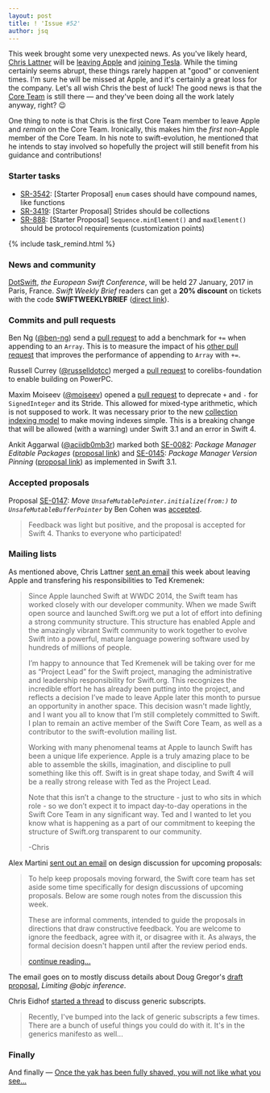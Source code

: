 ```yaml
---
layout: post
title: ! 'Issue #52'
author: jsq
---
```


This week brought some very unexpected news. As you've likely heard, [Chris Lattner](http://nondot.org/sabre/) will be [leaving Apple](https://lists.swift.org/pipermail/swift-evolution/Week-of-Mon-20170109/030063.html) and [joining Tesla](https://www.tesla.com/blog/welcome-chris-lattner). While the timing certainly seems abrupt, these things rarely happen at "good" or convenient times. I'm sure he will be missed at Apple, and it's certainly a great loss for the company. Let's all wish Chris the best of luck! The good news is that the [Core Team](https://swift.org/community/#community-structure) is still there &mdash; and they've been doing all the work lately anyway, right? 😉

One thing to note is that Chris is the first Core Team member to leave Apple and *remain* on the Core Team. Ironically, this makes him the *first* non-Apple member of the Core Team. In his note to swift-evolution, he mentioned that he intends to stay involved so hopefully the project will still benefit from his guidance and contributions!

<!--excerpt-->

### Starter tasks

- [SR-3542](https://bugs.swift.org/browse/SR-3542): [Starter Proposal] `enum` cases should have compound names, like functions
- [SR-3419](https://bugs.swift.org/browse/SR-3419): [Starter Proposal] Strides should be collections
- [SR-888](https://bugs.swift.org/browse/SR-888): [Starter Proposal] `Sequence.minElement()` and `maxElement()` should be protocol requirements (customization points)

{% include task_remind.html %}

### News and community

[DotSwift](https://www.dotswift.io), *the European Swift Conference*, will be held 27 January, 2017 in Paris, France. *Swift Weekly Brief* readers can get a **20% discount** on tickets with the code **SWIFTWEEKLYBRIEF** ([direct link](https://dotswift2017.eventbrite.com/?discount=SWIFTWEEKLYBRIEF)).

### Commits and pull requests

Ben Ng ([@ben-ng](https://github.com/ben-ng)) send a [pull request](https://github.com/apple/swift/pull/6653) to add a benchmark for `+=` when appending to an `Array`. This is to measure the impact of his [other pull request](https://github.com/apple/swift/pull/6652) that improves the performance of appending to `Array` with `+=`.

Russell Currey ([@russelldotcc](https://twitter.com/russelldotcc)) merged a [pull request](https://github.com/apple/swift-corelibs-foundation/pull/767) to corelibs-foundation to enable building on PowerPC.

Maxim Moiseev ([@moiseev](https://twitter.com/moiseev)) opened a [pull request](https://github.com/apple/swift/pull/6603) to deprecate `+` and `-` for `SignedInteger` and its Stride. This allowed for mixed-type arithmetic, which is not supposed to work. It was necessary prior to the new [collection indexing model](https://github.com/apple/swift-evolution/blob/master/proposals/0065-collections-move-indices.md) to make moving indexes simple. This is a breaking change that will be allowed (with a warning) under Swift 3.1 and an error in Swift 4.

Ankit Aggarwal ([@aciidb0mb3r](https://twitter.com/aciidb0mb3r)) marked both [SE-0082](https://github.com/apple/swift-evolution/commit/abb4d442d1e174de405c4880f4b38c46baeeaecf): *Package Manager Editable Packages* ([proposal link](https://github.com/apple/swift-evolution/blob/master/proposals/0082-swiftpm-package-edit.md)) and [SE-0145](https://github.com/apple/swift-evolution/commit/70ef7fbe267ede911d59295e298e97deaf5e7317): *Package Manager Version Pinning* ([proposal link](https://github.com/apple/swift-evolution/blob/master/proposals/0145-package-manager-version-pinning.md)) as implemented in Swift 3.1.

### Accepted proposals

Proposal [SE-0147](https://github.com/apple/swift-evolution/blob/master/proposals/0147-move-unsafe-initialize-from.md): *Move `UnsafeMutablePointer.initialize(from:)` to `UnsafeMutableBufferPointer`* by Ben Cohen was [accepted](https://lists.swift.org/pipermail/swift-evolution-announce/2017-January/000305.html).

> Feedback was light but positive, and the proposal is accepted for Swift 4. Thanks to everyone who participated!

### Mailing lists

As mentioned above, Chris Lattner [sent an email](https://lists.swift.org/pipermail/swift-evolution/Week-of-Mon-20170109/030063.html) this week about leaving Apple and transfering his responsibilities to Ted Kremenek:

> Since Apple launched Swift at WWDC 2014, the Swift team has worked closely with our developer community.  When we made Swift open source and launched Swift.org we put a lot of effort into defining a strong community structure.  This structure has enabled Apple and the amazingly vibrant Swift community to work together to evolve Swift into a powerful, mature language powering software used by hundreds of millions of people.
>
> I’m happy to announce that Ted Kremenek will be taking over for me as “Project Lead” for the Swift project, managing the administrative and leadership responsibility for Swift.org.  This recognizes the incredible effort he has already been putting into the project, and reflects a decision I’ve made to leave Apple later this month to pursue an opportunity in another space.  This decision wasn't made lightly, and I want you all to know that I’m still completely committed to Swift.  I plan to remain an active member of the Swift Core Team, as well as a contributor to the swift-evolution mailing list.
>
> Working with many phenomenal teams at Apple to launch Swift has been a unique life experience.  Apple is a truly amazing place to be able to assemble the skills, imagination, and discipline to pull something like this off.  Swift is in great shape today, and Swift 4 will be a really strong release with Ted as the Project Lead.
>
> Note that this isn’t a change to the structure - just to who sits in which role - so we don’t expect it to impact day-to-day operations in the Swift Core Team in any significant way.  Ted and I wanted to let you know what is happening as a part of our commitment to keeping the structure of Swift.org transparent to our community.
>
> -Chris

Alex Martini [sent out an email](https://lists.swift.org/pipermail/swift-evolution/Week-of-Mon-20170102/029962.html) on design discussion for upcoming proposals:

> To help keep proposals moving forward, the Swift core team has set aside some time specifically for design discussions of upcoming proposals.  Below are some rough notes from the discussion this week.
>
> These are informal comments, intended to guide the proposals in directions that draw constructive feedback. You are welcome to ignore the feedback, agree with it, or disagree with it.  As always, the formal decision doesn't happen until after the review period ends.
>
> [continue reading...](https://lists.swift.org/pipermail/swift-evolution/Week-of-Mon-20170102/029962.html)

The email goes on to mostly discuss details about Doug Gregor's [draft proposal](https://github.com/DougGregor/swift-evolution/blob/objc-inference/proposals/NNNN-objc-inference.md), *Limiting @objc inference*.

Chris Eidhof [started a thread](https://lists.swift.org/pipermail/swift-evolution/Week-of-Mon-20170109/030064.html) to discuss generic subscripts.

> Recently, I've bumped into the lack of generic subscripts a few times. There are a bunch of useful things you could do with it. It's in the generics manifesto as well...

### Finally

And finally &mdash; [Once the yak has been fully shaved, you will not like what you see...](https://twitter.com/slava_pestov/status/818625485588434946)
